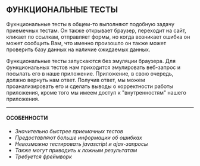 ## ФУНКЦИОНАЛЬНЫЕ ТЕСТЫ

Фукнциональные тесты в общем-то выполняют подобную задачу приемечных тестам. Он также открывает браузер, переходит на сайт, кликает по ссылкам, отправляет формы, но когда возникает ошибка он может сообщить Вам, что именно произошло он также может проверить базу данных на наличие ожидаемых данных.

Функциональные тесты запускаются без эмуляции браузера. Для функциональных тестов нам приходится эмулировать веб-запрос и посылать его в наше приложение. Приложение, в свою очередь, должно вернуть нам ответ. Получив ответ, мы можем проанализировать его и сделать выводы о корректности работы приложения, кроме того мы имеем доступ к "внутренностям" нашего приложения.

----------------

#### ОСОБЕННОСТИ

- _Значительно быстрее приемочных тестов_
- _Предоставляют больше информации об ошибках_
- _Невозможно тестировать javascript и ajax-запросы_
- _Также могут приводить к ложным результатам_
- _Требуется фреймворк_